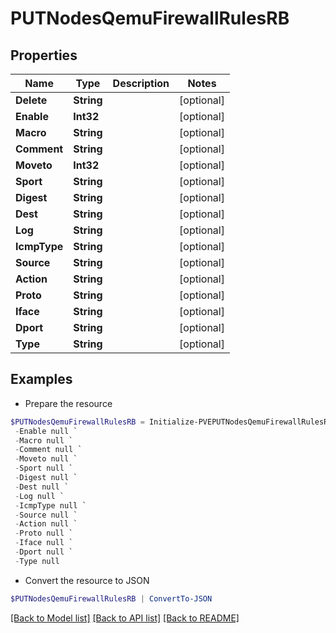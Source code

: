 # PUTNodesQemuFirewallRulesRB
## Properties

Name | Type | Description | Notes
------------ | ------------- | ------------- | -------------
**Delete** | **String** |  | [optional] 
**Enable** | **Int32** |  | [optional] 
**Macro** | **String** |  | [optional] 
**Comment** | **String** |  | [optional] 
**Moveto** | **Int32** |  | [optional] 
**Sport** | **String** |  | [optional] 
**Digest** | **String** |  | [optional] 
**Dest** | **String** |  | [optional] 
**Log** | **String** |  | [optional] 
**IcmpType** | **String** |  | [optional] 
**Source** | **String** |  | [optional] 
**Action** | **String** |  | [optional] 
**Proto** | **String** |  | [optional] 
**Iface** | **String** |  | [optional] 
**Dport** | **String** |  | [optional] 
**Type** | **String** |  | [optional] 

## Examples

- Prepare the resource
```powershell
$PUTNodesQemuFirewallRulesRB = Initialize-PVEPUTNodesQemuFirewallRulesRB  -Delete null `
 -Enable null `
 -Macro null `
 -Comment null `
 -Moveto null `
 -Sport null `
 -Digest null `
 -Dest null `
 -Log null `
 -IcmpType null `
 -Source null `
 -Action null `
 -Proto null `
 -Iface null `
 -Dport null `
 -Type null
```

- Convert the resource to JSON
```powershell
$PUTNodesQemuFirewallRulesRB | ConvertTo-JSON
```

[[Back to Model list]](../README.md#documentation-for-models) [[Back to API list]](../README.md#documentation-for-api-endpoints) [[Back to README]](../README.md)

